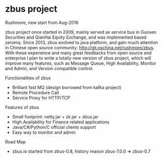 # zbus project

Rushmore, new start from Aug-2016

zbus project once started in 2009, mainly served as service bus in Guosen Securities and QianHai Equity Exchange, and was implemented based zeromq. Since 2013, zbus evolved to java platform, and gain much attention in Chinese open source community: http://git.oschina.net/rushmore/zbus. With these experience and many great feedbacks from open source and enterprise I plan to write a totally new version of zbus project, which will improve many features, such as Message Queue, High Availability, Monitor and Admin, and Version compatible control.

Functionalities of zbus 
* Brilliant fast MQ (design borrowed from kafka project)
* Remote Procedure Call
* Service Proxy for HTTP/TCP

Features of zbus 
* Small footprint:  netty.jar + zk.jar + zbus.jar
* High Availability for Finance related applications
* Java/C#/Python/C official clients support
* Easy way to monitor and admin
 
Road Map
* zbus.io started from zbus-0.8, history reason zbus-7.0.0 => zbus-0.7